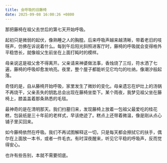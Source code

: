 ```yaml
---
title: 会呼吸的旧藤椅
date: 2025-09-08 16:00:26 +0800
---
```


那把藤椅在祖父去世后的第七天开始呼吸。

起初只是微弱的起伏，像熟睡之人的胸膛。后来呼吸声越来越清晰，带着老旧的吱呀声，仿佛在诉说着什么。每到午后阳光斜照进客厅时，藤椅的呼吸就会变得格外平稳悠长，就像祖父生前坐在上面打盹时的模样。

母亲说这是祖父舍不得离开。父亲请来神婆做法事，香烛烧了三炷，符水洒了七遍，藤椅的呼吸却愈发响亮。夜里，整个屋子都能听见它均匀的吐纳，像潮汐般起落。

奇怪的是，自从藤椅开始呼吸，家里发生了微妙的变化。母亲遗忘在炉灶上的汤锅不再烧干，父亲丢失的钥匙总会出现在藤椅坐垫下。某个雨夜，我梦见祖父坐在藤椅上，膝盖盖着那条熟悉的毛毯。

最神奇的是在清明那天。我们扫墓归来，发现藤椅上放着一包祖父最爱吃的桂花糕，包装纸是三十年前的老样式，早该绝迹了。糕点上还带着微温，像是刚从点心铺子里买回来。

如今藤椅依然在呼吸。我们不再试图解释这一切，只是每天都会擦拭它的扶手，偶尔在上面放一本书，或者一件毛衣。有时深夜醒来，听见它平稳的呼吸声，反而觉得安心。

也许有些告别，本就不需要彻底。
